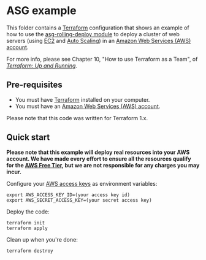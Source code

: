 # ASG example

This folder contains a [Terraform](https://www.terraform.io/) configuration that shows an example of how to
use the [asg-rolling-deploy module](../../modules/cluster/asg-rolling-deploy) to deploy a cluster of web servers
(using [EC2](https://aws.amazon.com/ec2/) and [Auto Scaling](https://aws.amazon.com/autoscaling/)) in an
[Amazon Web Services (AWS) account](http://aws.amazon.com/).

For more info, please see Chapter 10, "How to use Terraform as a Team", of
_[Terraform: Up and Running](http://www.terraformupandrunning.com)_.

## Pre-requisites

- You must have [Terraform](https://www.terraform.io/) installed on your computer.
- You must have an [Amazon Web Services (AWS) account](http://aws.amazon.com/).

Please note that this code was written for Terraform 1.x.

## Quick start

**Please note that this example will deploy real resources into your AWS account. We have made every effort to ensure
all the resources qualify for the [AWS Free Tier](https://aws.amazon.com/free/), but we are not responsible for any
charges you may incur.**

Configure your [AWS access
keys](http://docs.aws.amazon.com/general/latest/gr/aws-sec-cred-types.html#access-keys-and-secret-access-keys) as
environment variables:

```
export AWS_ACCESS_KEY_ID=(your access key id)
export AWS_SECRET_ACCESS_KEY=(your secret access key)
```

Deploy the code:

```
terraform init
terraform apply
```

Clean up when you're done:

```
terraform destroy
```
